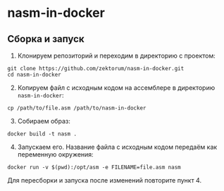 # nasm-in-docker
## Сборка и запуск
1. Клонируем репозиторий и переходим в директорию с проектом:
```
git clone https://github.com/zektorum/nasm-in-docker.git
cd nasm-in-docker
```
2. Копируем файл с исходным кодом на ассемблере в директорию `nasm-in-docker`:
```
cp /path/to/file.asm /path/to/nasm-in-docker
```
3. Собираем образ:
```
docker build -t nasm .
```
4. Запускаем его. Название файла с исходным кодом передаём как переменную окружения:
```
docker run -v $(pwd):/opt/asm -e FILENAME=file.asm nasm
```
Для пересборки и запуска после изменений повторите пункт 4.
